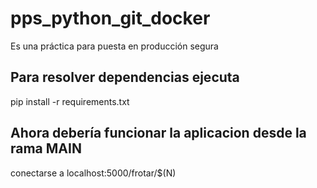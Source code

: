 # pps_python_git_docker

Es una práctica para puesta en producción segura


## Para resolver dependencias ejecuta

pip install -r requirements.txt

## Ahora debería funcionar la aplicacion desde la rama MAIN

conectarse a localhost:5000/frotar/$(N)


